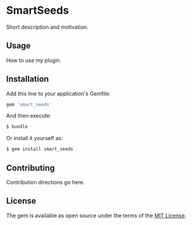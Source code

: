 # SmartSeeds
Short description and motivation.

## Usage
How to use my plugin.

## Installation
Add this line to your application's Gemfile:

```ruby
gem 'smart_seeds'
```

And then execute:
```bash
$ bundle
```

Or install it yourself as:
```bash
$ gem install smart_seeds
```

## Contributing
Contribution directions go here.

## License
The gem is available as open source under the terms of the [MIT License](http://opensource.org/licenses/MIT).
